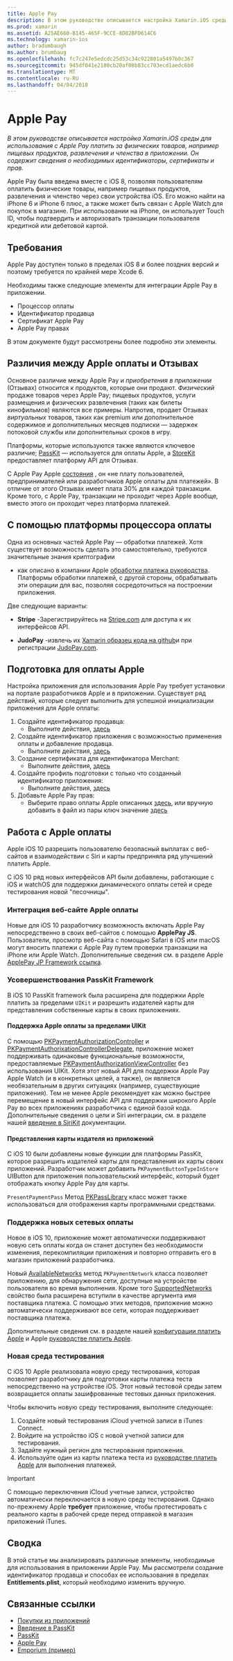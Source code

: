 ```yaml
---
title: Apple Pay
description: В этом руководстве описывается настройка Xamarin.iOS среды для использования с Apple Pay платить за физических товаров, например пищевых продуктов, развлечения и членства в приложении. Он содержит сведения о необходимых идентификаторы, сертификаты и прав.
ms.prod: xamarin
ms.assetid: A25AE660-B145-465F-9CCE-8D82BFD614C6
ms.technology: xamarin-ios
author: bradumbaugh
ms.author: brumbaug
ms.openlocfilehash: fc7c247e5edcdc25d53c34c922801a5497b8c367
ms.sourcegitcommit: 945df041e2180cb20af08b83cc703ecd1aedc6b0
ms.translationtype: MT
ms.contentlocale: ru-RU
ms.lasthandoff: 04/04/2018
---
```

# <a name="apple-pay"></a>Apple Pay

_В этом руководстве описывается настройка Xamarin.iOS среды для использования с Apple Pay платить за физических товаров, например пищевых продуктов, развлечения и членства в приложении. Он содержит сведения о необходимых идентификаторы, сертификаты и прав._


Apple Pay была введена вместе с iOS 8, позволяя пользователям оплатить физические товары, например пищевых продуктов, развлечения и членство через свои устройства iOS. Его можно найти на iPhone 6 и iPhone 6 плюс, а также может быть связан с Apple Watch для покупок в магазине. При использовании на iPhone, он использует Touch ID, чтобы подтвердить и авторизовать транзакции пользователя кредитной или дебетовой картой.


## <a name="requirements"></a>Требования

Apple Pay доступен только в пределах iOS 8 и более поздних версий и поэтому требуется по крайней мере Xcode 6.

Необходимы также следующие элементы для интеграции Apple Pay в приложении.

 - Процессор оплаты
 - Идентификатор продавца
 - Сертификат Apple Pay
 - Apple Pay правах

В этом документе будут рассмотрены более подробно эти элементы.

## <a name="differences-between-apple-pay-and-iap"></a>Различия между Apple оплаты и Отзывах

Основное различие между Apple Pay и *приобретения в приложении* (Отзывах) относится к продуктов, которые они продают. *Физический* продаже товаров через Apple Pay; пищевых продуктов, услуги размещения и физических развлечения (таких как билеты кинофильмов) являются все примеры. Напротив, продает Отзывах *виртуальных* товаров, таких как premium или дополнительное содержимое и дополнительных месяцев подписки — задержек потоковой службы или дополнительных сроков в игру.

Платформы, которые используются также являются ключевое различие; [PassKit](https://developer.apple.com/library/ios/documentation/PassKit/Reference/PKPaymentAuthorizationViewController_Ref/) — используется для оплаты Apple, а [StoreKit](https://developer.apple.com/library/ios/documentation/PassKit/Reference/PKPaymentAuthorizationViewController_Ref/) предоставляет платформу API для Отзывах.

С Apple Pay Apple [состояния](https://developer.apple.com/apple-pay/Getting-Started-with-Apple-Pay.pdf) , он «не плату пользователей, предпринимателей или разработчиков Apple оплаты для платежей». В отличие от этого Отзывах имеет плата 30% для каждой транзакции. Кроме того, с Apple Pay, транзакции не проходит через Apple вообще, вместо этого он проходит через платформа платежей.


## <a name="using-a-payment-processor-platform"></a>С помощью платформы процессора оплаты

Одна из основных частей Apple Pay — обработки платежей. Хотя существует возможность сделать это самостоятельно, требуются значительные знания криптографии
- как описано в компании Apple [обработки платежа руководства](https://developer.apple.com/library/ios/ApplePay_Guide/ProcessPayment.html).
Платформы обработки платежей, с другой стороны, обрабатывать эти операции для вас, позволяя сосредоточиться на построении приложения.

Две следующие варианты:

- **Stripe** -Зарегистрируйтесь на [Stripe.com](https://stripe.com/) для доступа к их интерфейсов API.

- **JudoPay** -извлечь их [Xamarin образец кода на github](https://github.com/Judopay/Xamarin-Sample-App)и при регистрации [JudoPay.com](https://www.judopay.com/).


## <a name="provisioning-for-apple-pay"></a>Подготовка для оплаты Apple

Настройка приложения для использования Apple Pay требует установки на портале разработчиков Apple и в приложении. Существует ряд действий, которые следует выполнить для успешной инициализации приложения для Apple оплаты:

1. Создайте идентификатор продавца:
    - Выполните действия, [здесь](~/ios/deploy-test/provisioning/capabilities/apple-pay-capabilities.md#merchantid)
2. Создайте идентификатор приложения с возможностью применения оплаты и добавление продавца.
    - Выполните действия, [здесь](~/ios/deploy-test/provisioning/capabilities/apple-pay-capabilities.md#appid)
3. Создание сертификата для идентификатора Merchant:
    - Выполните действия, [здесь](~/ios/deploy-test/provisioning/capabilities/apple-pay-capabilities.md#certificate)
4. Создайте профиль подготовки с только что созданный идентификатор приложения:
    - Выполните действия, [здесь](~/ios/get-started/installation/device-provisioning/manual-provisioning.md#provisioning)
5. Добавьте Apple Pay прав:
    - Выберите право оплаты Apple описанных [здесь](~/ios/deploy-test/provisioning/entitlements.md), или вручную добавить в файл из пары ключ значение [здесь](~/ios/deploy-test/provisioning/entitlements.md)


## <a name="working-with-apple-pay"></a>Работа с Apple оплаты

Apple iOS 10 разрешить пользователю безопасный выплатах с веб-сайтов и взаимодействии с Siri и карты предприняла ряд улучшений платить Apple.

С iOS 10 ряд новых интерфейсов API были добавлены, работающие с iOS и watchOS для поддержки динамического оплаты сетей и среде тестирования новой "песочницы".


### <a name="apple-pay-website-integration"></a>Интеграция веб-сайте Apple оплаты

Новые для iOS 10 разработчику возможность включать Apple Pay непосредственно в своих веб-сайтов с помощью **ApplePay JS**. Пользователи, просмотр веб-сайта с помощью Safari в iOS или macOS могут вносить платежи с Apple Pay путем проверки транзакции на iPhone или Apple Watch. Дополнительные сведения см. в разделе Apple [ApplePay JP Framework ссылка](https://developer.apple.com/reference/applepayjs).

### <a name="passkit-framework-enhancements"></a>Усовершенствования PassKit Framework

В iOS 10 PassKit framework была расширена для поддержки Apple платить за пределами `UIKit` и разрешить издателей карты для представления собственные карты в своих приложениях.


#### <a name="supporting-apple-pay-outside-of-uikit"></a>Поддержка Apple оплаты за пределами UIKit

С помощью [PKPaymentAuthorizationController](https://developer.apple.com/reference/passkit/pkpaymentauthorizationcontroller) и [PKPaymentAuthorixationControllerDelegate](https://developer.apple.com/reference/passkit/pkpaymentauthorizationcontrollerdelegate), приложение может поддерживать одинаковые функциональные возможности, предоставляемые [ PKPaymentAuthorizationViewController](https://developer.apple.com/reference/passkit/pkpaymentauthorizationviewcontroller) без использования UIKit. Хотя этот новый API для поддержки Apple Pay Apple Watch (и в конкретных целей, а также), он является необязательным в других ситуациях (например, существующие приложения). Тем не менее Apple рекомендует как можно быстрее перемещение в новый интерфейс API для поддержки широкого Apple Pay во всех приложениях разработчика с единой базой кода. Дополнительные сведения о цели и Siri интеграции, см. в разделе нашей [введение в SiriKit](~/ios/platform/sirikit/index.md) документации.

#### <a name="presenting-issuer-cards-from-within-apps"></a>Представления карты издателя из приложений

С iOS 10 были добавлены новые функции для платформы PassKit, которое разрешить издателей карты для представления их карты своих приложений. Разработчик может добавить `PKPaymentButtonTypeInStore` UIButton для приложения пользовательский интерфейс, который будет отображать кнопку Apple Pay для карты.

`PresentPaymentPass` Метод [PKPassLibrary](https://developer.apple.com/reference/passkit/pkpasslibrary) класс может также использоваться для отображения карты программными средствами.

### <a name="new-payment-network-support"></a>Поддержка новых сетевых оплаты

Новое в iOS 10, приложение может автоматически поддерживают новую сеть оплаты когда он станет доступен без необходимости изменения, перекомпиляции приложения и повторно отправить его в магазин приложений разработчика.

Новый [AvailableNetworks](https://developer.apple.com/reference/passkit/pkpaymentrequest/1833288-availablenetworks) метод `PKPaymentNetwork` класса позволяет приложению, для обнаружения сети, доступные на устройстве пользователя во время выполнения. Кроме того [SupportedNetworks](https://developer.apple.com/reference/passkit/pkpaymentrequest/1619329-supportednetworks) свойство была расширена вступили в качестве аргумента имя поставщика платежа. С помощью этих методов, приложение можно автоматически поддерживают все сети, которая поддерживает поставщика платежа.

Дополнительные сведения см. в разделе нашей [конфигурации платить Apple](~/ios/platform/apple-pay.md) и Apple [руководстве платить Apple](https://developer.apple.com/apple-pay/).

### <a name="new-testing-environment"></a>Новая среда тестирования

С iOS 10 Apple реализовала новую среду тестирования, которая позволяет разработчику для подготовки карты платежа теста непосредственно на устройстве iOS. Этот новый тестовой среды затем возвращается оплаты зашифрованные тестовых данных приложения.

Чтобы включить новую среду тестирования, выполните следующее:

1. Создайте новый тестирования iCloud учетной записи в iTunes Connect.
2. Войдите на устройство iOS с новой учетной записи для тестирования.
3. Задайте нужный регион для тестирования приложения.
4. Используйте один из карты платежа теста из [руководстве платить Apple](https://developer.apple.com/apple-pay/) для выполнения платежей.

> [!IMPORTANT]
> С помощью переключения iCloud учетные записи, устройство автоматически переключается в новую среду тестирования. Однако по-прежнему Apple **требует** приложение, чтобы протестировать с реального карты в рабочей среде перед отправкой в магазин приложений iTunes.

## <a name="summary"></a>Сводка

В этой статье мы анализировать различные элементы, необходимые для использования в приложении Apple Pay. Мы рассмотрели создание идентификатор продавца и способах ее использования в пределах **Entitlements.plist**, который необходимо изменить вручную.


## <a name="related-links"></a>Связанные ссылки

- [Покупки из приложений](~/ios/platform/in-app-purchasing/index.md)
- [Введение в PassKit](~/ios/platform/passkit.md)
- [PassKit](https://developer.apple.com/library/ios/documentation/PassKit/Reference/PKPaymentAuthorizationViewController_Ref/)
- [Apple Pay](https://developer.apple.com/apple-pay/)
- [Emporium (пример)](https://developer.xamarin.com/samples/monotouch/ios9/Emporium/)
